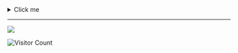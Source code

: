 <details close>
<summary>Click me </summary>

<a href="https://github.com/Mrezadwiprasetiawan?tab=achievements"><img src="https://github-profile-trophy.vercel.app/?username=mrezadwiprasetiawan&theme=onestar&no-frame=true&column=6&row=1"  width="96%" alt="@bearjobsniper's trophy stats"/></a>


  <img align="absmiddle" width="400" src="https://github-readme-stats.vercel.app/api?username=mrezadwiprasetiawan&hide_border=true&title_color=FF0000&show_icons=true&icon_color=0000FF&ring_color=00FF00&bg_color=000000&text_color=00FF00&rank_icon=github&show=reviews,discussions_started,discussions_answered,prs_merged,prs_merged_percentage" />

    <img align="absmiddle" width="400" src="https://github-readme-streak-stats-eight.vercel.app/?user=mrezadwiprasetiawan&theme=highcontrast&currStreakNum=FF0000&fire=FF0000&card_height=205&currStreakLabel=00FF00&ring=FF0000&border=000000&text_color=00FF00" />
    <br/>

<img width="805" src="https://github-readme-activity-graph.vercel.app/graph?username=mrezadwiprasetiawan&theme=high-contrast&hide_border=true&area_color=FF0000&area=true&point=FF0000&line=FF0000&" />

    <img align="absmiddle" src="https://github-readme-stats.vercel.app/api/top-langs/?username=mrezadwiprasetiawan&layout=compact&text_color=FFFFFF&bg_color=000000&card_width=805&hide_border=true&title_color=FF0000" />
    <br/>

---

![Java](https://img.shields.io/badge/java-%23ED8B00.svg?style=for-the-badge&logo=openjdk&logoColor=white) ![C](https://img.shields.io/badge/c-%2300599C.svg?style=for-the-badge&logo=c&logoColor=white) ![C++](https://img.shields.io/badge/c++-%2300599C.svg?style=for-the-badge&logo=c%2B%2B&logoColor=white) ![JavaScript](https://img.shields.io/badge/javascript-%23323330.svg?style=for-the-badge&logo=javascript&logoColor=%23F7DF1E) ![Kotlin](https://img.shields.io/badge/kotlin-%237F52FF.svg?style=for-the-badge&logo=kotlin&logoColor=white) ![LaTeX](https://img.shields.io/badge/latex-%23008080.svg?style=for-the-badge&logo=latex&logoColor=white) ![PHP](https://img.shields.io/badge/php-%23777BB4.svg?style=for-the-badge&logo=php&logoColor=white) ![MariaDB](https://img.shields.io/badge/MariaDB-003545?style=for-the-badge&logo=mariadb&logoColor=white) ![Firebase](https://img.shields.io/badge/firebase-a08021?style=for-the-badge&logo=firebase&logoColor=ffcd34) ![Firebase](https://img.shields.io/badge/firebase-%23039BE5.svg?style=for-the-badge&logo=firebase) ![XFCE](https://img.shields.io/badge/XFCE-%232284F2.svg?style=for-the-badge&logo=xfce&logoColor=white) ![MySQL](https://img.shields.io/badge/mysql-4479A1.svg?style=for-the-badge&logo=mysql&logoColor=white) ![SQLite](https://img.shields.io/badge/sqlite-%2307405e.svg?style=for-the-badge&logo=sqlite&logoColor=white) ![Python](https://img.shields.io/badge/python-3670A0?style=for-the-badge&logo=python&logoColor=ffdd54)
</p>
</details>

---

![](https://visitcount.itsvg.in/api?id=Mrezadwiprasetiawan&icon=5&color=blue)

![Visitor Count](https://profile-counter.glitch.me/mrezadwiprasetiawan/count.svg)